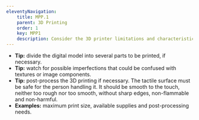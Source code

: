 ```yaml
---
eleventyNavigation:
    title: MPP.1
    parent: 3D Printing
    order: 1
    key: MPP1
    description: Consider the 3D printer limitations and characteristics and adjust the printing parameters to avoid imperfections.
---
```

- **Tip:** divide the digital model into several parts to be printed, if necessary.
- **Tip:** watch for possible imperfections that could be confused with textures or image components.
- **Tip:** post-process the 3D printing if necessary. The tactile surface must be safe for the person handling it. It
should be smooth to the touch, neither too rough nor too smooth, without sharp edges, non-flammable and non-harmful.
- **Examples:** maximum print size, available supplies and post-processing needs.

